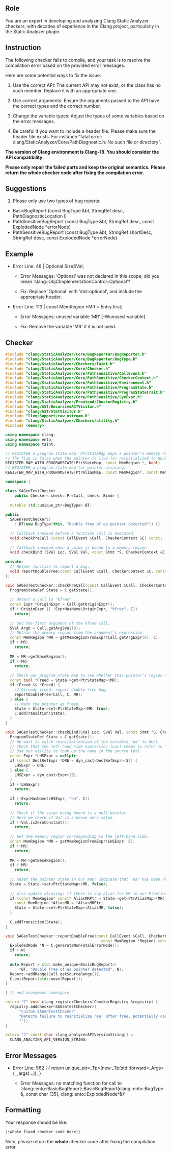 ## Role

You are an expert in developing and analyzing Clang Static Analyzer checkers, with decades of experience in the Clang project, particularly in the Static Analyzer plugin.

## Instruction

The following checker fails to compile, and your task is to resolve the compilation error based on the provided error messages.

Here are some potential ways to fix the issue:

1. Use the correct API: The current API may not exist, or the class has no such member. Replace it with an appropriate one.

2. Use correct arguments: Ensure the arguments passed to the API have the correct types and the correct number.

3. Change the variable types: Adjust the types of some variables based on the error messages.

4. Be careful if you want to include a header file. Please make sure the header file exists. For instance "fatal error: clang/StaticAnalyzer/Core/PathDiagnostic.h: No such file or directory".

**The version of Clang environment is Clang-18. You should consider the API compatibility.**

**Please only repair the failed parts and keep the original semantics.**
**Please return the whole checker code after fixing the compilation error.**

## Suggestions

1. Please only use two types of bug reports:
  - BasicBugReport (const BugType &bt, StringRef desc, PathDiagnosticLocation l)
  - PathSensitiveBugReport (const BugType &bt, StringRef desc, const ExplodedNode *errorNode)
  - PathSensitiveBugReport (const BugType &bt, StringRef shortDesc, StringRef desc, const ExplodedNode *errorNode)

## Example

- Error Line: 48 |   Optional<DefinedOrUnknownSVal> SizeSVal; 

  - Error Messages: ‘Optional’ was not declared in this scope; did you mean ‘clang::ObjCImplementationControl::Optional’? 

  - Fix: Replace 'Optional<DefinedOrUnknownSVal>' with 'std::optional<DefinedOrUnknownSVal>', and include the appropriate header. 

- Error Line: 113 |     const MemRegion *MR = Entry.first;

    - Error Messages: unused variable ‘MR’ [-Wunused-variable]

    - Fix: Remove the variable 'MR' if it is not used.

## Checker

```cpp
#include "clang/StaticAnalyzer/Core/BugReporter/BugReporter.h"
#include "clang/StaticAnalyzer/Core/BugReporter/BugType.h"
#include "clang/StaticAnalyzer/Checkers/Taint.h"
#include "clang/StaticAnalyzer/Core/Checker.h"
#include "clang/StaticAnalyzer/Core/PathSensitive/CallEvent.h"
#include "clang/StaticAnalyzer/Core/PathSensitive/CheckerContext.h"
#include "clang/StaticAnalyzer/Core/PathSensitive/Environment.h"
#include "clang/StaticAnalyzer/Core/PathSensitive/ProgramState.h"
#include "clang/StaticAnalyzer/Core/PathSensitive/ProgramStateTrait.h"
#include "clang/StaticAnalyzer/Core/PathSensitive/SymExpr.h"
#include "clang/StaticAnalyzer/Frontend/CheckerRegistry.h"
#include "clang/AST/RecursiveASTVisitor.h"
#include "clang/AST/StmtVisitor.h"
#include "llvm/Support/raw_ostream.h"
#include "clang/StaticAnalyzer/Checkers/utility.h"
#include <memory>

using namespace clang;
using namespace ento;
using namespace taint;

// REGISTER a program state map: PtrStateMap maps a pointer’s memory region to a bool flag.
// The flag is false when the pointer is live (or reinitialized to NULL), and true once it has been freed.
REGISTER_MAP_WITH_PROGRAMSTATE(PtrStateMap, const MemRegion *, bool)
// REGISTER a program state map for pointer aliasing.
REGISTER_MAP_WITH_PROGRAMSTATE(PtrAliasMap, const MemRegion*, const MemRegion*)

namespace {

class SAGenTestChecker 
  : public Checker< check::PreCall, check::Bind> {
  
  mutable std::unique_ptr<BugType> BT;
  
public:
  SAGenTestChecker() 
    : BT(new BugType(this, "Double free of ea pointer detected")) {}

  // Callback invoked before a function call is executed.
  void checkPreCall (const CallEvent &Call, CheckerContext &C) const;
  
  // Callback invoked when a value is bound to a memory region
  void checkBind (SVal Loc, SVal Val, const Stmt *S, CheckerContext &C) const;
  
private:
  // Helper function to report a bug.
  void reportDoubleFree(const CallEvent &Call, CheckerContext &C, const MemRegion *Region) const;
};

void SAGenTestChecker::checkPreCall(const CallEvent &Call, CheckerContext &C) const {
  ProgramStateRef State = C.getState();
  
  // Detect a call to "kfree"
  const Expr *OriginExpr = Call.getOriginExpr();
  if (!OriginExpr || !ExprHasName(OriginExpr, "kfree", C))
    return;
  
  // Get the first argument of the kfree call.
  SVal Arg0 = Call.getArgSVal(0);
  // Obtain the memory region from the argument's expression.
  const MemRegion *MR = getMemRegionFromExpr(Call.getArgExpr(0), C);
  if (!MR)
    return;
  
  MR = MR->getBaseRegion();
  if (!MR)
    return;
  
  // Check our program state map to see whether this pointer’s region was freed.
  const bool *Freed = State->get<PtrStateMap>(MR);
  if (Freed && *Freed) {
    // Already freed: report double free bug.
    reportDoubleFree(Call, C, MR);
  } else {
    // Mark the pointer as freed.
    State = State->set<PtrStateMap>(MR, true);
    C.addTransition(State);
  }
}

void SAGenTestChecker::checkBind(SVal Loc, SVal Val, const Stmt *S, CheckerContext &C) const {
  ProgramStateRef State = C.getState();
  // We want to catch reinitialization of the variable "ea" to NULL.
  // Check that the left-hand side expression (Loc) seems to refer to "ea".
  // Use our utility to look up the name in the source text.
  const Expr *LHSExpr = nullptr;
  if (const DeclRefExpr *DRE = dyn_cast<DeclRefExpr>(S)) {
    LHSExpr = DRE;
  } else {
    LHSExpr = dyn_cast<Expr>(S);
  }
  if (!LHSExpr)
    return;
  
  if (!ExprHasName(LHSExpr, "ea", C))
    return;
  
  // Check if the value being bound is a null pointer.
  // Here we check if Val is a known zero value.
  if (!Val.isZeroConstant())
    return;
  
  // Get the memory region corresponding to the left-hand side.
  const MemRegion *MR = getMemRegionFromExpr(LHSExpr, C);
  if (!MR)
    return;
  
  MR = MR->getBaseRegion();
  if (!MR)
    return;
  
  // Reset the pointer state in our map: indicate that "ea" has been reinitialized (live).
  State = State->set<PtrStateMap>(MR, false);
  
  // Also update aliasing: if there is any alias for MR in our PtrAliasMap, reset it.
  if (const MemRegion* const* AliasMRPtr = State->get<PtrAliasMap>(MR)) {
    const MemRegion *AliasMR = *AliasMRPtr;
    State = State->set<PtrStateMap>(AliasMR, false);
  }
  
  C.addTransition(State);
}

void SAGenTestChecker::reportDoubleFree(const CallEvent &Call, CheckerContext &C,
                                          const MemRegion *Region) const {
  ExplodedNode *N = C.generateNonFatalErrorNode();
  if (!N)
    return;
  
  auto Report = std::make_unique<BasicBugReport>(
      *BT, "Double free of ea pointer detected", N);
  Report->addRange(Call.getSourceRange());
  C.emitReport(std::move(Report));
}

} // end anonymous namespace

extern "C" void clang_registerCheckers(CheckerRegistry &registry) {
  registry.addChecker<SAGenTestChecker>(
      "custom.SAGenTestChecker", 
      "Detects failure to reinitialize 'ea' after free, potentially causing double free", 
      "");
}

extern "C" const char clang_analyzerAPIVersionString[] =
  CLANG_ANALYZER_API_VERSION_STRING;

```

## Error Messages 

- Error Line: 962 |     { return unique_ptr<_Tp>(new _Tp(std::forward<_Args>(__args)...)); }

	- Error Messages: no matching function for call to ‘clang::ento::BasicBugReport::BasicBugReport(clang::ento::BugType&, const char [35], clang::ento::ExplodedNode*&)’



## Formatting 

Your response should be like: 

```cpp
{{whole fixed checker code here}}
```

Note, please return the **whole** checker code after fixing the compilation error.